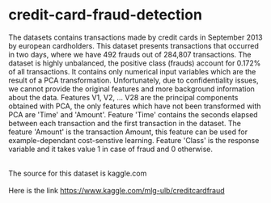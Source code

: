 # credit-card-fraud-detection
<p>The datasets contains transactions made by credit cards in September 2013 by european cardholders. 
This dataset presents transactions that occurred in two days, where we have 492 frauds out of 284,807 transactions. 
The dataset is highly unbalanced, the positive class (frauds) account for 0.172% of all transactions.
It contains only numerical input variables which are the result of a PCA transformation. 
Unfortunately, due to confidentiality issues, we cannot provide the original features and more background information about the data. 
Features V1, V2, ... V28 are the principal components obtained with PCA, the only features which have not been transformed with PCA are 'Time' and 'Amount'. Feature 'Time' contains the seconds elapsed between each transaction and the first transaction in the dataset. 
The feature 'Amount' is the transaction Amount, this feature can be used for example-dependant cost-senstive learning. 
Feature 'Class' is the response variable and it takes value 1 in case of fraud and 0 otherwise.</p>

<br> The source for this dataset is kaggle.com</br>
 <br>Here is the link https://www.kaggle.com/mlg-ulb/creditcardfraud  </br>
